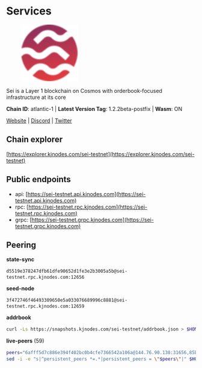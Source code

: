 # Services

<figure><img src="https://raw.githubusercontent.com/kj89/cosmos-images/main/logos/sei.png" width="150" alt=""><figcaption></figcaption></figure>

Sei is a Layer 1 blockchain on Cosmos with orderbook-focused infrastructure at its core

**Chain ID**: atlantic-1 | **Latest Version Tag**: 1.2.2beta-postfix | **Wasm**: ON

[Website](https://www.seinetwork.io) | [Discord](https://discord.gg/sei) | [Twitter](https://twitter.com/SeiNetwork)




## Chain explorer
[https://explorer.kjnodes.com/sei-testnet](https://explorer.kjnodes.com/sei-testnet)

## Public endpoints

* api: [https://sei-testnet.api.kjnodes.com](https://sei-testnet.api.kjnodes.com)
* rpc: [https://sei-testnet.rpc.kjnodes.com](https://sei-testnet.rpc.kjnodes.com)
* grpc: [https://sei-testnet.grpc.kjnodes.com](https://sei-testnet.grpc.kjnodes.com)

## Peering

**state-sync**

```text
d5519e378247dfb61dfe90652d1fe3e2b3005a5b@sei-testnet.rpc.kjnodes.com:12656
```

**seed-node**

```text
3f472746f46493309650e5a033076689996c8881@sei-testnet.rpc.kjnodes.com:12659
```

**addrbook**
```bash
curl -Ls https://snapshots.kjnodes.com/sei-testnet/addrbook.json > $HOME/.sei/config/addrbook.json
```

**live-peers** (59)
```bash
peers="6afff5d7c886e394f402bc0b4cfe7366542a106a@144.76.90.130:31656,85bd7c5ac455ed082d7974d7f157310cc8243e2d@144.76.67.53:2420,3c690730729c444a197587bd9d510db138b7cf92@142.132.163.93:26656,9c534ecc23549a6d2c9cd8f210dcac704c3bb4b2@65.109.112.178:27656,cd5fc0bf33cb7e4a16a377fcb25d9c135165cc8b@66.45.251.38:46656,23566c31c1a4f852eb581cee56ce68b4b77756b1@195.201.197.4:12656,ff1efa6a0f7dfbd2ecb807b9f1a75c8bb894b05c@65.108.238.147:26656,b1f7e49b8fd8565cab4cb4c4a0d365c5aeb19c38@65.21.225.178:26656,558c8143cf633b07a36c2bc3d148707aa05cd240@23.81.180.195:36656,fbb8ae6eb2a5bbb46d9528facf8897992a274b9e@85.193.88.208:12656,794b45a9ff3d30fdf44f9277775a58f61a2a59b9@148.251.11.99:12656,675dd7d4308c2e93d9b789c873541e1e1774251d@65.108.233.102:26656,587d16dd07535bd064947233f75adf6880777e53@65.109.19.93:27212,fd8726a2d70339acd1e5a5814e232be1a2f54298@185.177.216.126:12656,a541b059e17aea3bd4843314937036544bd6a838@135.181.251.102:26656,d3e6b2485e788896f0001aee3b7a676f34358255@54.153.69.93:26656,bbbb471dd787b973de4804e8b805a143838fd95c@5.78.40.113:24656,ca72209dded4120da636703728832193ed3e8d87@154.53.42.141:26656,d949da32bd77e472168a14dc65b1f9b13a075cc1@34.124.245.127:26656,38dcbc018101b0dbe5dff69f3d9aeb028fcef338@95.217.233.32:26656,8f09568ff49598e00e2f565d73eef45b1f5d5646@5.161.194.135:24656,f47b94338fed2b0edc771a4251197c4b9ef8b50f@95.217.158.236:26656,1fc581acd401fb38d1f0c1a4b57ece6c096b3a98@142.132.253.112:14656,14ccbaa661ddea363d906de6a761b0aac4cb593f@51.77.56.42:51656,d530ce66d57a291c15e7cea39419eef0771c710f@65.109.11.205:24656,873a358b46b07c0c7c0280397a5ad27954a10633@162.19.238.186:26656,5401e2589f554076c2d4eb4ca99650c6616c0a30@178.239.197.187:26656,411d4df7b86dd9737fb738e1b6a027e05256c3dc@95.217.182.223:24656,6d5f9b823c89ba72a27cb77aee843a7c5228ae40@13.52.245.93:26656,b6bbd640a7bb36a10b242d8cbd2b714371a6f790@141.94.138.48:26667,55632b262f77e7bdb6aa584293e69426349ef833@65.108.78.116:12656,1dd91ce29a1f296a1e5dd9533c06a311b0b604f6@65.108.231.124:14656,5dc46d23be16052abf78a30e9103d0173d75751c@65.108.137.92:25656,5deda0a64001c36c4f4c82f08dce7f9e9284221f@5.161.61.243:24656,cb44e5eaa41826480db16c4bd68f64c15de0eb17@155.133.27.170:12656,32bd80fe84f92702494976b894404663e12a7152@162.55.223.23:12656,27238e2f804bf28a14c186a2e0f0ceaae0d2588f@176.9.98.24:30513,c5b049dfa5240037f4ddcc0e57d6ccbc69fd1857@65.108.3.234:26656,f18ddde835ed798d00d119eef4bf7b58c0e7c8c5@135.181.251.99:26656,78ea9a4f0ddb84de561b1358e4d1627850fbaf4c@159.89.205.107:12656,05c5c96e0a1911b1cb0415fe3bcee6cf1f7a4395@65.108.131.190:28356,a3a1f617775cd9c9f10ca2e4f56bde44aafd9c0f@13.57.247.171:26656,cd69b96a93de9cb9b91fe45ffa0be4b34e3d1880@65.109.85.226:7000,e8f7366b0c93359a241891f287552beafd69db2e@65.108.199.62:12656,efa769dde3f31d84f2587e3ec09a09014bb0437b@84.21.171.200:12656,d897e022db9f57f9017f11f307b6a9f5dcbc6e08@116.202.161.165:31656,2f04f9f3e3ce6e4904c855b96ab53f31c8de769b@135.181.147.1:26656,b91fe8739e731d1bca270fabc5cc50ff26699c56@43.131.17.146:26656,9002c72bf0c83d89f564223bb9b96ccaf6a1a0fe@65.108.237.232:27656,489b8ba15ba1db3f8899ef990b239e9924681060@213.239.207.175:12656,c542c905caa475de4fd9ecca401af29dab5dbee5@135.181.59.162:11956,598683560dbb91182be65b489734af9777683416@159.69.125.201:26656,1d5fdc2d0363701abd848baee98fc436502155c1@95.217.202.49:36656,19ee78b596421bad8f454275b45733301b55f0ef@3.101.69.132:26656,6d22e4599897c899530be1c04e6e02d233bc9aee@161.35.216.173:12656,d5519e378247dfb61dfe90652d1fe3e2b3005a5b@65.109.68.190:12656,d29f3c83772b30b712f72fbbecdc64fd2c2d1b20@38.242.151.106:12656,59f888f410408d559c730ee137a9dda048329aa1@65.21.7.111:26656,853788cfa77b45d8ec7bcd33d99ae763bc707697@194.146.12.50:10143"
sed -i -e "s|^persistent_peers *=.*|persistent_peers = \"$peers\"|" $HOME/.sei/config/config.toml
```
